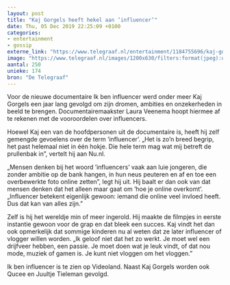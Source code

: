 ```yaml
---
layout: post
title: "Kaj Gorgels heeft hekel aan ’influencer’"
date: Thu, 05 Dec 2019 22:25:09 +0100
categories: 
- entertainment 
- gossip 
externe_link: "https://www.telegraaf.nl/entertainment/1184755696/kaj-gorgels-heeft-hekel-aan-influencer"
image: "https://www.telegraaf.nl/images/1200x630/filters:format(jpeg):quality(80)/cdn-kiosk-api.telegraaf.nl/b74670ca-17a5-11ea-9f60-0217670beecd.jpg"
aantal: 250
unieke: 174
bron: "De Telegraaf"
---
```


<p class="intro">Voor de nieuwe documentaire Ik ben influencer werd onder meer Kaj Gorgels een jaar lang gevolgd om zijn dromen, ambities en onzekerheden in beeld te brengen. Documentairemaakster Laura Veenema hoopt hiermee af te rekenen met de vooroordelen over influencers.</p> <p>Hoewel Kaj een van de hoofdpersonen uit de documentaire is, heeft hij zelf gemengde gevoelens over de term ’influencer’. „Het is zo’n breed begrip, het past helemaal niet in één hokje. Die hele term mag wat mij betreft de prullenbak in”, vertelt hij aan Nu.nl.</p><p>„Mensen denken bij het woord ’influencers’ vaak aan luie jongeren, die zonder ambitie op de bank hangen, in hun neus peuteren en af en toe een overbewerkte foto online zetten”, legt hij uit. Hij baalt er dan ook van dat mensen denken dat het alleen maar gaat om ’hoe je online overkomt’. „Influencer betekent eigenlijk gewoon: iemand die online veel invloed heeft. Dus dat kan van alles zijn.”</p><p>Zelf is hij het wereldje min of meer ingerold. Hij maakte de filmpjes in eerste instantie gewoon voor de grap en dat bleek een succes. Kaj vindt het dan ook opmerkelijk dat sommige kinderen nu al weten dat ze later influencer of vlogger willen worden. „Ik geloof niet dat het zo werkt. Je moet wel een drijfveer hebben, een passie. Je moet doen wat je leuk vindt, of dat nou mode, muziek of gamen is. Je kunt niet vloggen om het vloggen.”</p><p>Ik ben influencer is te zien op Videoland. Naast Kaj Gorgels worden ook Qucee en Juultje Tieleman gevolgd.</p>
